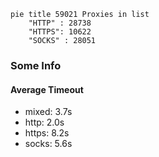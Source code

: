 
```mermaid
pie title 59021 Proxies in list
    "HTTP" : 28738
    "HTTPS": 10622
    "SOCKS" : 28051
```

### Some Info
#### Average Timeout

- mixed: 3.7s
- http: 2.0s
- https: 8.2s
- socks: 5.6s